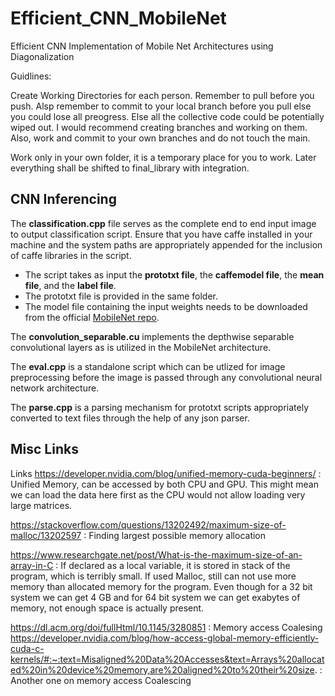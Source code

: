 # Efficient_CNN_MobileNet
Efficient CNN Implementation of Mobile Net Architectures using Diagonalization

Guidlines:

Create Working Directories for each person. Remember to pull before you push. Alsp remember to commit to your local branch before you pull else you could lose all preogress. Else all the collective code could be potentially wiped out. I would recommend creating branches and working on them. Also, work and commit to your own branches and do not touch the main. 

Work only in your own folder, it is a temporary place for you to work. Later everything shall be shifted to final_library with integration. 


## CNN Inferencing
The **classification.cpp** file serves as the complete end to end input image to output classification script. Ensure that you have caffe installed in your machine and the system paths are appropriately appended for the inclusion of caffe libraries in the script. 
- The script takes as input the **prototxt file**, the **caffemodel file**, the **mean file**, and the **label file**.
- The prototxt file is provided in the same folder. 
- The model file containing the input weights needs to be downloaded from the official [MobileNet repo](https://github.com/shicai/MobileNet-Caffe). 

The **convolution_separable.cu** implements the depthwise separable convolutional layers as is utilized in the MobileNet architecture.

The **eval.cpp** is a standalone script which can be utlized for image preprocessing before the image is passed through any convolutional neural network architecture.

The **parse.cpp** is a parsing mechanism for prototxt scripts appropriately converted to text files through the help of any json parser.


## Misc Links

Links
https://developer.nvidia.com/blog/unified-memory-cuda-beginners/ : Unified Memory, can be accessed by both CPU and GPU. This might mean we can load the data here first as the CPU would not allow loading very large matrices.

https://stackoverflow.com/questions/13202492/maximum-size-of-malloc/13202597 : Finding largest possible memory allocation

https://www.researchgate.net/post/What-is-the-maximum-size-of-an-array-in-C : If declared as a local variable, it is stored in stack of the program, which is terribly small. If used Malloc, still can not use more memory than allocated memory for the program. Even though for a 32 bit system we can get 4 GB and for 64 bit system we can get exabytes of memory, not enough space is actually present. 

https://dl.acm.org/doi/fullHtml/10.1145/3280851 : Memory access Coalesing
https://developer.nvidia.com/blog/how-access-global-memory-efficiently-cuda-c-kernels/#:~:text=Misaligned%20Data%20Accesses&text=Arrays%20allocated%20in%20device%20memory,are%20aligned%20to%20their%20size. : Another one on memory access Coalescing

